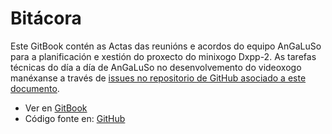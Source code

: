 # Bitácora

Este GitBook contén as Actas das reunións e acordos do equipo AnGaLuSo para a planificación e xestión do proxecto do minixogo Dxpp-2. As tarefas técnicas do día a día de AnGaLuSo no desenvolvemento do videoxogo manéxanse a través de [issues no repositorio de GitHub asociado a este documento](https://github.com/Gommegab/Dxpp-2/issues).  

- Ver en [GitBook](https://www.gitbook.com/book/angaluso/actas)  
- Código fonte en: [GitHub](https://github.com/SoniaPria/DXPP-2-Actas)  
